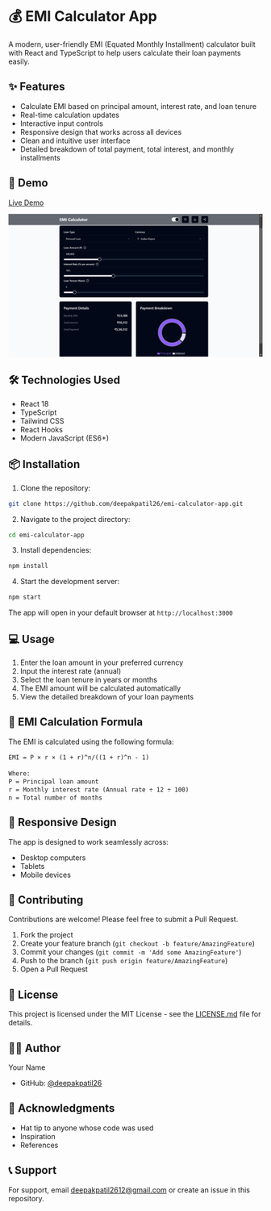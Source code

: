 # 💰 EMI Calculator App

A modern, user-friendly EMI (Equated Monthly Installment) calculator built with React and TypeScript to help users calculate their loan payments easily.

## ✨ Features

- Calculate EMI based on principal amount, interest rate, and loan tenure
- Real-time calculation updates
- Interactive input controls
- Responsive design that works across all devices
- Clean and intuitive user interface
- Detailed breakdown of total payment, total interest, and monthly installments

## 🚀 Demo

[Live Demo](#) <!-- Add your deployed app link here -->

![EMI Calculator](public/emi-calculator-app.png) <!-- Add your app screenshot here -->

## 🛠️ Technologies Used

- React 18
- TypeScript
- Tailwind CSS <!-- Update based on your styling solution -->
- React Hooks
- Modern JavaScript (ES6+)

## 📦 Installation

1. Clone the repository:
```bash
git clone https://github.com/deepakpatil26/emi-calculator-app.git
```

2. Navigate to the project directory:
```bash
cd emi-calculator-app
```

3. Install dependencies:
```bash
npm install
```

4. Start the development server:
```bash
npm start
```

The app will open in your default browser at `http://localhost:3000`

## 💻 Usage

1. Enter the loan amount in your preferred currency
2. Input the interest rate (annual)
3. Select the loan tenure in years or months
4. The EMI amount will be calculated automatically
5. View the detailed breakdown of your loan payments

## 🧮 EMI Calculation Formula

The EMI is calculated using the following formula:

```
EMI = P × r × (1 + r)^n/((1 + r)^n - 1)

Where:
P = Principal loan amount
r = Monthly interest rate (Annual rate ÷ 12 ÷ 100)
n = Total number of months
```

## 📱 Responsive Design

The app is designed to work seamlessly across:
- Desktop computers
- Tablets
- Mobile devices

## 🤝 Contributing

Contributions are welcome! Please feel free to submit a Pull Request.

1. Fork the project
2. Create your feature branch (`git checkout -b feature/AmazingFeature`)
3. Commit your changes (`git commit -m 'Add some AmazingFeature'`)
4. Push to the branch (`git push origin feature/AmazingFeature`)
5. Open a Pull Request

## 📝 License

This project is licensed under the MIT License - see the [LICENSE.md](LICENSE.md) file for details.

## 👨‍💻 Author

Your Name
- GitHub: [@deepakpatil26](#)

## 🙏 Acknowledgments

- Hat tip to anyone whose code was used
- Inspiration
- References

## 📞 Support

For support, email deepakpatil2612@gmail.com or create an issue in this repository.